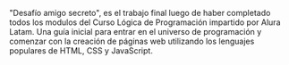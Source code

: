 "Desafío amigo secreto", es el trabajo final luego de haber completado todos los modulos del  Curso Lógica de Programación impartido por  Alura Latam. 
Una guía inicial para entrar en el universo de programación y comenzar con la creación de páginas web utilizando los lenguajes populares de HTML, CSS y JavaScript.
